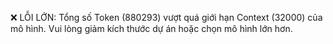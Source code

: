 
❌ LỖI LỚN: Tổng số Token (880293) vượt quá giới hạn Context (32000) của mô hình. Vui lòng giảm kích thước dự án hoặc chọn mô hình lớn hơn.